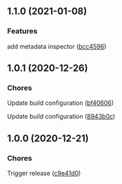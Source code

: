 ## 1.1.0 (2021-01-08)

### Features


add metadata inspector ([bcc4596](https://github.com/sealsystems/node-log-metadata-plossys/commit/bcc4596))

## 1.0.1 (2020-12-26)

### Chores


Update build configuration ([bf40606](https://github.com/sealsystems/node-log-metadata-plossys/commit/bf40606))

Update build configuration ([8943b0c](https://github.com/sealsystems/node-log-metadata-plossys/commit/8943b0c))

## 1.0.0 (2020-12-21)

### Chores


Trigger release ([c9e41d0](https://github.com/sealsystems/node-log-metadata-plossys/commit/c9e41d0))
